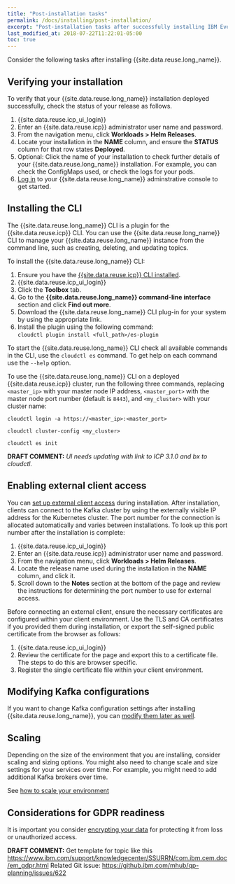 ```yaml
---
title: "Post-installation tasks"
permalink: /docs/installing/post-installation/
excerpt: "Post-installation tasks after successfully installing IBM Event Streams."
last_modified_at: 2018-07-22T11:22:01-05:00
toc: true
---
```


Consider the following tasks after installing {{site.data.reuse.long_name}}.

## Verifying your installation

To verify that your {{site.data.reuse.long_name}} installation deployed successfully, check the status of your release as follows.

1. {{site.data.reuse.icp_ui_login}}
2. Enter an {{site.data.reuse.icp}} administrator user name and password.
3. From the navigation menu, click **Workloads > Helm Releases**.
4. Locate your installation in the **NAME** column, and ensure the **STATUS** column for that row states **Deployed**.
5. Optional: Click the name of your installation to check further details of your {{site.data.reuse.long_name}} installation. For example, you can check the ConfigMaps used, or check the logs for your pods.
6. [Log in](../../getting-started/logging-in) to your {{site.data.reuse.long_name}} adminstrative console to get started.

## Installing the CLI

The {{site.data.reuse.long_name}} CLI is a plugin for the {{site.data.reuse.icp}} CLI. You can use the {{site.data.reuse.long_name}} CLI to manage your {{site.data.reuse.long_name}} instance from the command line, such as creating, deleting, and updating topics.

To install the {{site.data.reuse.long_name}} CLI:
1. Ensure you have the [{{site.data.reuse.icp}} CLI installed](https://www.ibm.com/support/knowledgecenter/SSBS6K_3.1.0/manage_cluster/install_cli.html).
2. {{site.data.reuse.icp_ui_login}}
3. Click the **Toolbox** tab.
4. Go to the **{{site.data.reuse.long_name}} command-line interface** section and click **Find out more**.
5. Download the {{site.data.reuse.long_name}} CLI plug-in for your system by using the appropriate link.
6. Install the plugin using the following command: <br /> `cloudctl plugin install <full_path>/es-plugin`

To start the {{site.data.reuse.long_name}} CLI check all available commands in the CLI, use the `cloudctl es` command. To get help on each command use the `--help` option.

To use the {{site.data.reuse.long_name}} CLI on a deployed {{site.data.reuse.icp}} cluster, run the following three commands, replacing `<master_ip>` with your master node IP address, `<master_port>` with the master node port number (default is `8443`), and `<my_cluster>` with your cluster name:

`cloudctl login -a https://<master_ip>:<master_port>`

`cloudctl cluster-config <my_cluster>`

`cloudctl es init`

**DRAFT COMMENT:** _UI needs updating with link to ICP 3.1.0 and bx to cloudctl._

## Enabling external client access

You can [set up external client access](../planning/#connecting-external-clients) during installation. After installation, clients can connect to the Kafka cluster by using the externally visible IP address for the Kubernetes cluster. The port number for the connection is allocated automatically and varies between installations. To look up this port number after the installation is complete:

1. {{site.data.reuse.icp_ui_login}}
2. Enter an {{site.data.reuse.icp}} administrator user name and password.
3. From the navigation menu, click **Workloads > Helm Releases**.
4. Locate the release name used during the installation in the **NAME** column, and click it.
5. Scroll down to the **Notes** section at the bottom of the page and review the instructions for determining the port number to use for external access.

Before connecting an external client, ensure the necessary certificates are configured within your client environment. Use the TLS and CA certificates if you provided them during installation, or export the self-signed public certificate from the browser as follows:

1. {{site.data.reuse.icp_ui_login}}
2. Review the certificate for the page and export this to a certificate file. The steps to do this are browser specific.
3. Register the single certificate file within your client environment.

## Modifying Kafka configurations

If you want to change Kafka configuration settings after installing {{site.data.reuse.long_name}}, you can [modify them later as well](../../administering/modifying-configs/#modifying-post-installation).

## Scaling

Depending on the size of the environment that you are installing, consider scaling and sizing options. You might also need to change scale and size settings for your services over time. For example, you might need to add additional Kafka brokers over time.

See [how to scale your environment](../../administering/scaling)

## Considerations for GDPR readiness

It is important you consider [encrypting your data](../../security/encrypting-data/) for protecting it from loss or unauthorized access.

**DRAFT COMMENT:**
Get template for topic like this <https://www.ibm.com/support/knowledgecenter/SSURRN/com.ibm.cem.doc/em_gdpr.html>
Related Git issue: <https://github.ibm.com/mhub/qp-planning/issues/622>
